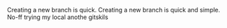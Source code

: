 Creating a new branch is quick.
Creating a new branch is quick and simple.
No-ff trying
my local anothe gitskils
